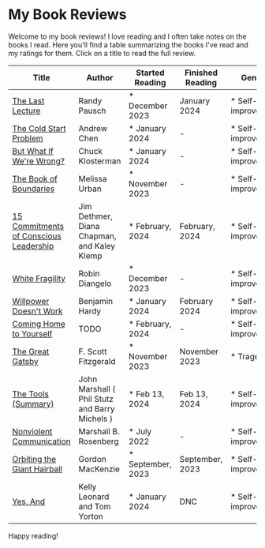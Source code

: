 # My Book Reviews

Welcome to my book reviews! I love reading and I often take notes on the books I read. Here you'll find a table summarizing the books I've read and my ratings for them. Click on a title to read the full review.

















<!--BOOK_TABLE_START-->
| Title | Author | Started Reading | Finished Reading | Genres | Rating |
| --- | --- | --- | --- | --- | --- |
| [The Last Lecture](the_last_lecture.md) | Randy Pausch | * December 2023 | January 2024 | * Self-improvement | TODO |
| [The Cold Start Problem](the_cold_start_problem.md) | Andrew Chen | * January 2024 | - | * Self-improvement | TODO |
| [But What If We're Wrong?](but_what_if_were_wrong.md) | Chuck Klosterman | * January 2024 | - | * Self-improvement | TODO |
| [The Book of Boundaries](the_book_of_boundaries.md) | Melissa Urban | * November 2023 | - | * Self-improvement | TODO |
| [15 Commitments of Conscious Leadership](15_commitments_of_conscious_leadership.md) | Jim Dethmer, Diana Chapman, and Kaley Klemp | * February, 2024 | February, 2024 | * Self-improvement | TODO |
| [White Fragility](white_fragility.md) | Robin Diangelo | * December 2023 | - | * Self-improvement | TODO |
| [Willpower Doesn't Work](willpower_doesnt_work.md) | Benjamin Hardy | * January 2024 | February 2024 | * Self-improvement | TODO |
| [Coming Home to Yourself](coming_home_to_yourself.md) | TODO | * February, 2024 | - | * Self-improvement | TODO |
| [The Great Gatsby](the_great_gatsby.md) | F. Scott Fitzgerald | * November 2023 | November 2023 | * Tragedy | TODO |
| [The Tools (Summary)](the_tools_phil_stutz_and_barry_michels_summary.md) | John Marshall ( Phil Stutz and Barry Michels ) | * Feb 13, 2024 | Feb 13, 2024 | * Self-improvement | TODO |
| [Nonviolent Communication](nonviolent_communication.md) | Marshall B. Rosenberg | * July 2022 | - | * Self-improvement | TODO |
| [Orbiting the Giant Hairball](orbiting_the_giant_hairball-gordon_mackenzie.md) | Gordon MacKenzie | * September, 2023 | September, 2023 | * Self-improvement | 4.5 |
| [Yes, And](yes_and.md) | Kelly Leonard and Tom Yorton | * January 2024 | DNC | * Self-improvement | TODO |
<!--BOOK_TABLE_END-->

















Happy reading!
